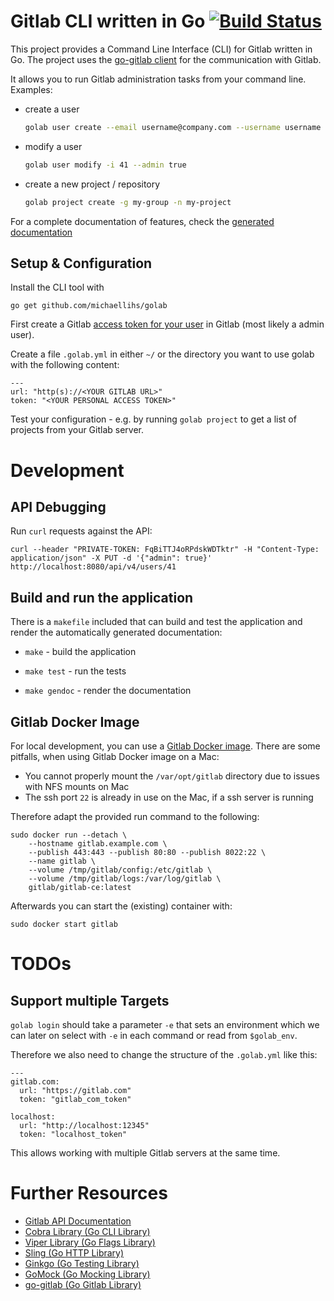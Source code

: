 Gitlab CLI written in Go [![Build Status](https://travis-ci.org/michaellihs/golab.svg?branch=master "Travis CI status")](https://travis-ci.org/michaellihs/golab)
======================== 

This project provides a Command Line Interface (CLI) for Gitlab written in Go. The project uses the [go-gitlab client](https://github.com/xanzy/go-gitlab) for the communication with Gitlab.

It allows you to run Gitlab administration tasks from your command line. Examples:

* create a user

   ``` bash
   golab user create --email username@company.com --username username --password 12341234 --name "User McArthur" --skipConfirmation
   ```

* modify a user

   ``` bash
   golab user modify -i 41 --admin true
   ```

* create a new project / repository

   ``` bash
   golab project create -g my-group -n my-project
   ```

For a complete documentation of features, check the [generated documentation](doc/golab.md)

Setup & Configuration
---------------------

Install the CLI tool with

    go get github.com/michaellihs/golab

First create a Gitlab [access token for your user](https://docs.gitlab.com/ce/user/profile/personal_access_tokens.html) in Gitlab (most likely a admin user).

Create a file `.golab.yml` in either `~/` or the directory you want to use golab with the following content:

    ---
    url: "http(s)://<YOUR GITLAB URL>"
    token: "<YOUR PERSONAL ACCESS TOKEN>"

Test your configuration - e.g. by running `golab project` to get a list of projects from your Gitlab server.


Development
===========

API Debugging
-------------

Run `curl` requests against the API:

    curl --header "PRIVATE-TOKEN: FqBiTTJ4oRPdskWDTktr" -H "Content-Type: application/json" -X PUT -d '{"admin": true}' http://localhost:8080/api/v4/users/41


Build and run the application
-----------------------------

There is a `makefile` included that can build and test the application and render the automatically generated documentation:

*  `make` - build the application

*  `make test` - run the tests

* `make gendoc` - render the documentation
    

Gitlab Docker Image
-------------------

For local development, you can use a [Gitlab Docker image](https://docs.gitlab.com/omnibus/docker/README.html). There are some pitfalls, when using Gitlab Docker image on a Mac:

* You cannot properly mount the `/var/opt/gitlab` directory due to issues with NFS mounts on Mac
* The ssh port `22` is already in use on the Mac, if a ssh server is running

Therefore adapt the provided run command to the following:

    sudo docker run --detach \
        --hostname gitlab.example.com \
        --publish 443:443 --publish 80:80 --publish 8022:22 \
        --name gitlab \
        --volume /tmp/gitlab/config:/etc/gitlab \
        --volume /tmp/gitlab/logs:/var/log/gitlab \
        gitlab/gitlab-ce:latest

Afterwards you can start the (existing) container with:

    sudo docker start gitlab


TODOs
=====

Support multiple Targets
------------------------

`golab login` should take a parameter `-e` that sets an environment which we can later on select with `-e` in each command or read from `$golab_env`.

Therefore we also need to change the structure of the `.golab.yml` like this:

    ---
    gitlab.com:
      url: "https://gitlab.com"
      token: "gitlab_com_token"

    localhost:
      url: "http://localhost:12345"
      token: "localhost_token"

This allows working with multiple Gitlab servers at the same time.


Further Resources
=================

* [Gitlab API Documentation](https://docs.gitlab.com/ee/api/README.html)
* [Cobra Library (Go CLI Library)](https://github.com/spf13/cobra)
* [Viper Library (Go Flags Library)](https://github.com/spf13/viper)
* [Sling (Go HTTP Library)](https://github.com/dghubble/sling)
* [Ginkgo (Go Testing Library)](https://onsi.github.io/ginkgo/)
* [GoMock (Go Mocking Library)](https://github.com/golang/mock)
* [go-gitlab (Go Gitlab Library)](https://github.com/xanzy/go-gitlab)
